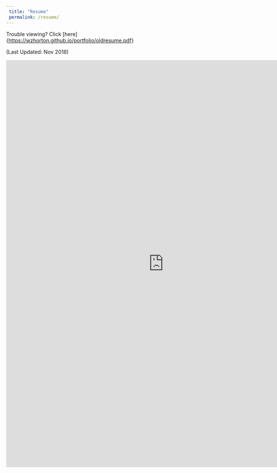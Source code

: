 ```yaml
---
 title: "Resume"
 permalink: /resume/
---
```


Trouble viewing? Click [here]{https://wzhorton.github.io/portfolio/oldresume.pdf}

(Last Updated: Nov 2018)

<embed src="https://wzhorton.github.io/portfolio/oldresume.pdf#zoom=95" width="850" height="1100" type="application/pdf" />
